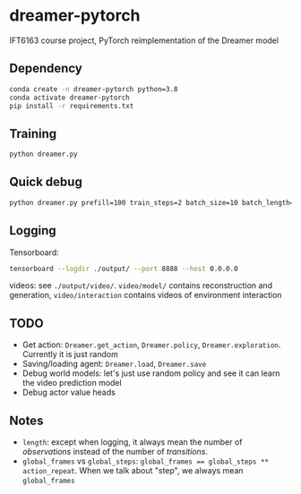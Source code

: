 # dreamer-pytorch
IFT6163 course project, PyTorch reimplementation of the Dreamer model

## Dependency

```sh
conda create -n dreamer-pytorch python=3.8
conda activate dreamer-pytorch
pip install -r requirements.txt
```

## Training

```sh
python dreamer.py
```

## Quick debug

```sh
python dreamer.py prefill=100 train_steps=2 batch_size=10 batch_length=10
```

## Logging

Tensorboard:

```sh
tensorboard --logdir ./output/ --port 8888 --host 0.0.0.0
```

videos: see `./output/video/`. `video/model/` contains reconstruction and generation, `video/interaction` contains videos of environment interaction

## TODO
* Get action: `Dreamer.get_action`, `Dreamer.policy`, `Dreamer.exploration`. Currently it is just random
* Saving/loading agent: `Dreamer.load`, `Dreamer.save`
* Debug world models: let's just use random policy and see it can learn the video prediction model
* Debug actor value heads

## Notes

* `length`: except when logging, it always mean the number of *observations* instead of the number of *transitions*.
* `global_frames` vs `global_steps`: `global_frames == global_steps ** action_repeat`. When we talk about "step", we always mean `global_frames`
